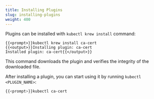 ```yaml
---
title: Installing Plugins
slug: installing-plugins
weight: 400
---
```


Plugins can be installed with `kubectl krew install` command:

```text
{{<prompt>}}kubectl krew install ca-cert
{{<output>}}Installing plugin: ca-cert
Installed plugin: ca-cert{{</output>}}
```

This command downloads the plugin and verifies the integrity of the downloaded
file.

After installing a plugin, you can start using it by running `kubectl <PLUGIN_NAME>`:

```sh
{{<prompt>}}kubectl ca-cert
```


